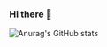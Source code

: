 ### Hi there 👋

<!--
**hamedsh/hamedsh** is a ✨ _special_ ✨ repository because its `README.md` (this file) appears on your GitHub profile.

Here are some ideas to get you started:

- 🔭 I’m currently working on ...
- 🌱 I’m currently learning ...
- 👯 I’m looking to collaborate on ...
- 🤔 I’m looking for help with ...
- 💬 Ask me about ...
- 📫 How to reach me: ...
- 😄 Pronouns: ...
- ⚡ Fun fact: ...


[![hamsh profile views](https://u8views.com/api/v1/github/profiles/6043214/views/day-week-month-total-count.svg)](https://u8views.com/github/hamedsh)

[![Anurag's GitHub stats](https://github-readme-stats-git-master-hamedshs-projects.vercel.app/api?username=hamedsh)](https://github.com/hamedsh)
-->

![Anurag's GitHub stats](https://github-readme-stats.vercel.app/api?username=hamedsh&show=reviews,discussions_started,discussions_answered,prs_merged,prs_merged_percentage)
